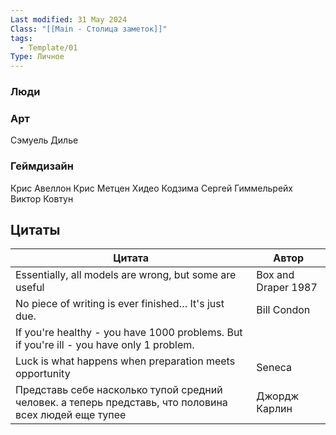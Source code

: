 ```yaml
---
Last modified: 31 May 2024
Class: "[[Main - Столица заметок]]"
tags:
  - Template/01
Type: Личное
---
```

### Люди
### Арт
Сэмуель Дилье
### Геймдизайн
Крис Авеллон
Крис Метцен
Хидео Кодзима 
Сергей Гиммельрейх
Виктор Ковтун

## Цитаты

| Цитата                                                                                                | Автор               |
| ----------------------------------------------------------------------------------------------------- | ------------------- |
| Essentially, all models are wrong, but some are useful                                                | Box and Draper 1987 |
| No piece of writing is ever finished… It's just due.                                                  | Bill Condon         |
| If you're healthy - you have 1000 problems. But if you're ill - you have only 1 problem.              |                     |
| Luck is what happens when preparation meets opportunity                                               | Seneca              |
| Представь себе насколько тупой средний человек. а теперь представь, что половина всех людей еще тупее | Джордж Карлин       |

